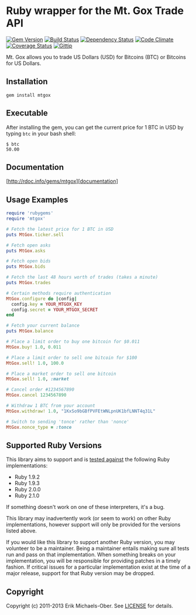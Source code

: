 # Ruby wrapper for the Mt. Gox Trade API

[![Gem Version](http://img.shields.io/gem/v/mtgox.svg)][gem]
[![Build Status](http://img.shields.io/travis/sferik/mtgox.svg)][travis]
[![Dependency Status](http://img.shields.io/gemnasium/sferik/mtgox.svg)][gemnasium]
[![Code Climate](http://img.shields.io/codeclimate/github/sferik/mtgox.svg)][codeclimate]
[![Coverage Status](http://img.shields.io/coveralls/sferik/mtgox.svg)][coveralls]
[![Gittip](http://img.shields.io/gittip/gems.svg)][gittip]

[gem]: https://rubygems.org/gems/mtgox
[travis]: http://travis-ci.org/sferik/mtgox
[gemnasium]: https://gemnasium.com/sferik/mtgox
[codeclimate]: https://codeclimate.com/github/sferik/mtgox
[coveralls]: https://coveralls.io/r/sferik/mtgox
[gittip]: https://www.gittip.com/gems/

Mt. Gox allows you to trade US Dollars (USD) for Bitcoins (BTC) or Bitcoins for
US Dollars.

## Installation
    gem install mtgox

## Executable
After installing the gem, you can get the current price for 1 BTC in USD by
typing `btc` in your bash shell:

    $ btc
    50.00


## Documentation
[http://rdoc.info/gems/mtgox][documentation]

[documentation]: http://rdoc.info/gems/mtgox

## Usage Examples
```ruby
require 'rubygems'
require 'mtgox'

# Fetch the latest price for 1 BTC in USD
puts MtGox.ticker.sell

# Fetch open asks
puts MtGox.asks

# Fetch open bids
puts MtGox.bids

# Fetch the last 48 hours worth of trades (takes a minute)
puts MtGox.trades

# Certain methods require authentication
MtGox.configure do |config|
  config.key = YOUR_MTGOX_KEY
  config.secret = YOUR_MTGOX_SECRET
end

# Fetch your current balance
puts MtGox.balance

# Place a limit order to buy one bitcoin for $0.011
MtGox.buy! 1.0, 0.011

# Place a limit order to sell one bitcoin for $100
MtGox.sell! 1.0, 100.0

# Place a market order to sell one bitcoin
MtGox.sell! 1.0, :market

# Cancel order #1234567890
MtGox.cancel 1234567890

# Withdraw 1 BTC from your account
MtGox.withdraw! 1.0, "1KxSo9bGBfPVFEtWNLpnUK1bfLNNT4q31L"

# Switch to sending 'tonce' rather than 'nonce'
MtGox.nonce_type = :tonce
```

## Supported Ruby Versions
This library aims to support and is [tested against][travis] the following Ruby
implementations:

* Ruby 1.9.2
* Ruby 1.9.3
* Ruby 2.0.0
* Ruby 2.1.0

If something doesn't work on one of these interpreters, it's a bug.

This library may inadvertently work (or seem to work) on other Ruby
implementations, however support will only be provided for the versions listed
above.

If you would like this library to support another Ruby version, you may
volunteer to be a maintainer. Being a maintainer entails making sure all tests
run and pass on that implementation. When something breaks on your
implementation, you will be responsible for providing patches in a timely
fashion. If critical issues for a particular implementation exist at the time
of a major release, support for that Ruby version may be dropped.

## Copyright
Copyright (c) 2011-2013 Erik Michaels-Ober. See [LICENSE][] for details.

[license]: LICENSE.md
